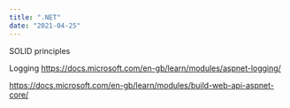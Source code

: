 ```yaml
---
title: ".NET"
date: "2021-04-25"
---
```


SOLID principles

Logging
https://docs.microsoft.com/en-gb/learn/modules/aspnet-logging/

https://docs.microsoft.com/en-gb/learn/modules/build-web-api-aspnet-core/
